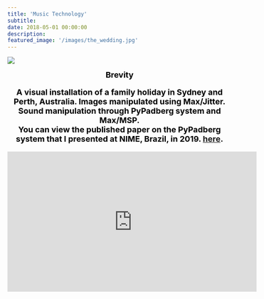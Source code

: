 ```yaml
---
title: 'Music Technology'
subtitle:
date: 2018-05-01 00:00:00
description:
featured_image: '/images/the_wedding.jpg'
---
```


![](/images/the_wedding.jpeg)

<center><b><font size="+1"><font style="color:black">
Brevity<br>
<p>A visual installation of a family holiday in Sydney and Perth, Australia. Images manipulated using Max/Jitter. Sound manipulation through PyPadberg system and Max/MSP. <br>You can view the published paper on the PyPadberg system that I presented at NIME, Brazil, in 2019. <a href="https://documentcloud.adobe.com/link/review?uri=urn:aaid:scds:US:ad2db826-e53f-4f90-a29d-14325acac337"> here</a>.

<center>
<iframe width="560" height="315" src="https://www.youtube.com/embed/7aAj2faVzg0" title="YouTube video player" frameborder="0" allow="accelerometer; autoplay; clipboard-write; encrypted-media; gyroscope; picture-in-picture" allowfullscreen></iframe>
</center>
